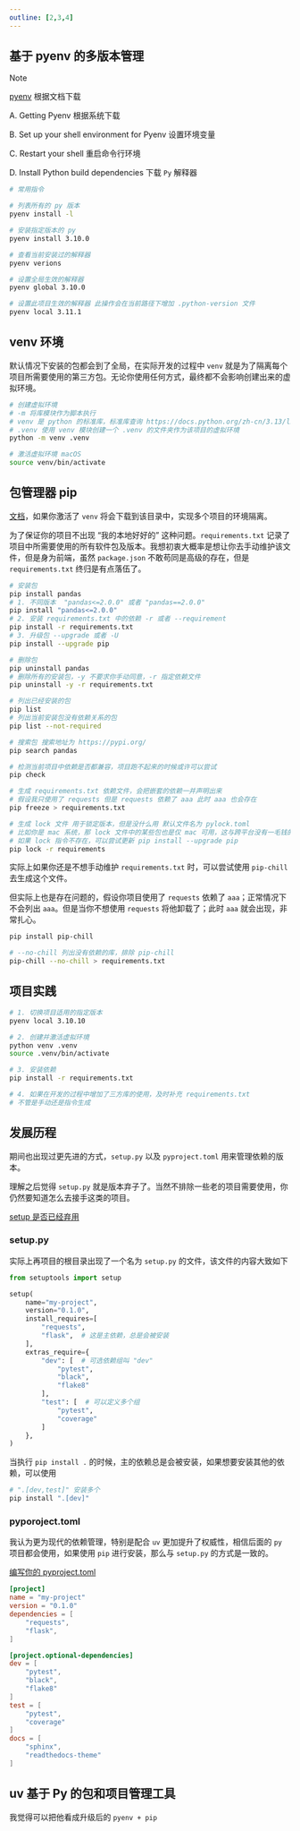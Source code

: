 ```yaml
---
outline: [2,3,4]
---
```


## 基于 pyenv 的多版本管理

> [!NOTE]
> [pyenv](https://github.com/pyenv/pyenv) 根据文档下载
>
> A. Getting Pyenv 根据系统下载
>
> B. Set up your shell environment for Pyenv 设置环境变量
>
> C. Restart your shell 重启命令行环境
>
> D. Install Python build dependencies 下载 `Py` 解释器

```bash :no-line-numbers
# 常用指令

# 列表所有的 py 版本
pyenv install -l

# 安装指定版本的 py
pyenv install 3.10.0

# 查看当前安装过的解释器
pyenv verions

# 设置全局生效的解释器
pyenv global 3.10.0

# 设置此项目生效的解释器 此操作会在当前路径下增加 .python-version 文件
pyenv local 3.11.1
```

## venv 环境

默认情况下安装的包都会到了全局，在实际开发的过程中 `venv` 就是为了隔离每个项目所需要使用的第三方包。无论你使用任何方式，最终都不会影响创建出来的虚拟环境。

```bash no-line-numbers
# 创建虚拟环境
# -m 将库模块作为脚本执行
# venv 是 python 的标准库，标准库查询 https://docs.python.org/zh-cn/3.13/library/index.html
# .venv 使用 venv 模块创建一个 .venv 的文件夹作为该项目的虚拟环境
python -m venv .venv

# 激活虚拟环境 macOS
source venv/bin/activate
```

## 包管理器 pip

[文档](https://pip.pypa.io/en/stable/user_guide/)，如果你激活了 `venv` 将会下载到该目录中，实现多个项目的环境隔离。

为了保证你的项目不出现 “我的本地好好的” 这种问题。`requirements.txt` 记录了项目中所需要使用的所有软件包及版本。我想初衷大概率是想让你去手动维护该文件，但是身为前端，虽然 `package.json` 不敢苟同是高级的存在，但是 `requirements.txt` 终归是有点落伍了。

```bash
# 安装包
pip install pandas
# 1. 不同版本  "pandas<=2.0.0" 或者 "pandas==2.0.0"
pip install "pandas<=2.0.0"
# 2. 安装 requirements.txt 中的依赖 -r 或者 --requirement
pip install -r requirements.txt
# 3. 升级包 --upgrade 或者 -U
pip install --upgrade pip
```

```bash
# 删除包
pip uninstall pandas
# 删除所有的安装包，-y 不要求你手动同意，-r 指定依赖文件
pip uninstall -y -r requirements.txt
```

```bash
# 列出已经安装的包
pip list 
# 列出当前安装包没有依赖关系的包
pip list --not-required
```

```bash
# 搜索包 搜索地址为 https://pypi.org/
pip search pandas
```

```bash
# 检测当前项目中依赖是否都兼容，项目跑不起来的时候或许可以尝试
pip check

# 生成 requirements.txt 依赖文件，会把嵌套的依赖一并声明出来
# 假设我只使用了 requests 但是 requests 依赖了 aaa 此时 aaa 也会存在
pip freeze > requirements.txt

# 生成 lock 文件 用于锁定版本，但是没什么用 默认文件名为 pylock.toml
# 比如你是 mac 系统，那 lock 文件中的某些包也是仅 mac 可用，这与跨平台没有一毛钱的关系
# 如果 lock 指令不存在，可以尝试更新 pip install --upgrade pip
pip lock -r requirements
```

实际上如果你还是不想手动维护 `requirements.txt` 时，可以尝试使用 `pip-chill` 去生成这个文件。

但实际上也是存在问题的，假设你项目使用了 `requests` 依赖了 `aaa`；正常情况下不会列出 `aaa`。但是当你不想使用 `requests` 将他卸载了；此时 `aaa` 就会出现，非常扎心。

```bash :no-line-numbers
pip install pip-chill

# --no-chill 列出没有依赖的库，排除 pip-chill
pip-chill --no-chill > requirements.txt
```

## 项目实践

```bash :no-line-numbers
# 1. 切换项目适用的指定版本
pyenv local 3.10.10

# 2. 创建并激活虚拟环境
python venv .venv
source .venv/bin/activate

# 3. 安装依赖
pip install -r requirements.txt

# 4. 如果在开发的过程中增加了三方库的使用，及时补充 requirements.txt 
# 不管是手动还是指令生成
```

## 发展历程

期间也出现过更先进的方式，`setup.py` 以及 `pyproject.toml` 用来管理依赖的版本。

理解之后觉得 `setup.py` 就是版本弃子了。当然不排除一些老的项目需要使用，你仍然要知道怎么去接手这类的项目。

[ setup 是否已经弃用 ](https://packaging.python.org/en/latest/discussions/setup-py-deprecated/)

### setup.py

实际上再项目的根目录出现了一个名为 `setup.py` 的文件，该文件的内容大致如下

```python
from setuptools import setup

setup(
    name="my-project",
    version="0.1.0",
    install_requires=[
        "requests",
        "flask",  # 这是主依赖，总是会被安装
    ],
    extras_require={
        "dev": [  # 可选依赖组叫 "dev"
            "pytest", 
            "black",
            "flake8"
        ],
        "test": [  # 可以定义多个组
            "pytest",
            "coverage"
        ]
    },
)
```

当执行 `pip install .` 的时候，主的依赖总是会被安装，如果想要安装其他的依赖，可以使用

```bash no-line-numbers
# ".[dev,test]" 安装多个
pip install ".[dev]"
```

### pyporoject.toml

我认为更为现代的依赖管理，特别是配合 `uv` 更加提升了权威性，相信后面的 `py` 项目都会使用，如果使用 `pip` 进行安装，那么与 `setup.py` 的方式是一致的。

[编写你的 pyproject.toml](https://packaging.python.org/en/latest/guides/writing-pyproject-toml/)

```toml
[project]
name = "my-project"
version = "0.1.0"
dependencies = [
    "requests",
    "flask",
]

[project.optional-dependencies]
dev = [
    "pytest",
    "black", 
    "flake8"
]
test = [
    "pytest",
    "coverage"
]
docs = [
    "sphinx",
    "readthedocs-theme"
]
```

## uv 基于 Py 的包和项目管理工具

我觉得可以把他看成升级后的 `pyenv + pip`

